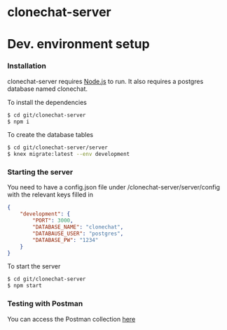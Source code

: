 # clonechat-server
# Dev. environment setup
### Installation

clonechat-server requires [Node.js](https://nodejs.org/) to run.
It also requires a postgres database named clonechat.

To install the dependencies

```sh
$ cd git/clonechat-server
$ npm i
```
To create the database tables
```sh
$ cd git/clonechat-server/server
$ knex migrate:latest --env development
```

### Starting the server
You need to have a config.json file under /clonechat-server/server/config with the relevant keys filled in
```json
{
    "development": {
        "PORT": 3000,
        "DATABASE_NAME": "clonechat",
        "DATABAUSE_USER": "postgres",
        "DATABASE_PW": "1234"
    }
}
```

To start the server
```sh
$ cd git/clonechat-server
$ npm start
```

### Testing with Postman
You can access the Postman collection [here](https://www.getpostman.com/collections/ae0ff7eb103b83bcc057)